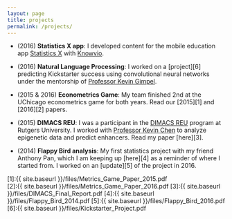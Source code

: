 ```yaml
---
layout: page
title: projects
permalink: /projects/
---
```


- (2016) **Statistics X app**: I developed content for the mobile education app [Statistics X](https://itunes.apple.com/us/app/statistics-x-college-ap-stats/id1087170766?mt=8) with [Knowvio](https://http://knowvio.org/). 

- (2016) **Natural Language Processing**: I worked on a [project][6] predicting Kickstarter success using convolutional neural networks under the mentorship of [Professor Kevin Gimpel](http://ttic.uchicago.edu/~kgimpel/). 

- (2015 & 2016) **Econometrics Game**: My team finished 2nd at the UChicago econometrics game for both years. Read our [2015][1] and [2016][2] papers.

- (2015) **DIMACS REU**: I was a participant in the [DIMACS REU](http://reu.dimacs.rutgers.edu/) program at Rutgers University. I worked with [Professor Kevin Chen](https://genfaculty.rutgers.edu/kcchen/home) to analyze epigenetic data and predict enhancers. Read my paper [here][3].

- (2014) **Flappy Bird analysis**: My first statistics project with my friend Anthony Pan, which I am keeping up [here][4] as a reminder of where I started from. I worked on an [update][5] of the project in 2016. 


[1]:{{ site.baseurl }}/files/Metrics_Game_Paper_2015.pdf   
[2]:{{ site.baseurl }}/files/Metrics_Game_Paper_2016.pdf 
[3]:{{ site.baseurl }}/files/DIMACS_Final_Report.pdf
[4]:{{ site.baseurl }}/files/Flappy_Bird_2014.pdf
[5]:{{ site.baseurl }}/files/Flappy_Bird_2016.pdf
[6]:{{ site.baseurl }}/files/Kickstarter_Project.pdf
